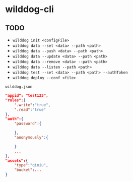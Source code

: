 # wilddog-cli

## TODO

* `wilddog init <configFile>`
* `wilddog data --set <data> --path <path>`
* `wilddog data --push <data> --path <path>`
* `wilddog data --update <data> --path <path>`
* `wilddog data --remove <data> --path <path>`
* `wilddog data --listen --path <path>`
* `wilddog test --set <data> --path <path> --authToken`
* `wilddog deploy --conf <file>`

`wilddog.json`

```json
"appid": "test123",
"rules":{
    ".write":"true",
    ".read":"true"
},
"auth":{
    "password":{

    },
    "anonymously":{

    }
    ...
},
"assets":{
    "type":"qiniu",
    "bucket":...
}

```


